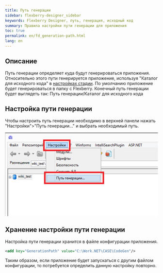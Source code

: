 ```yaml
---
title: Путь генерации
sidebar: flexberry-designer_sidebar
keywords: Flexberry Designer, путь, генерация, исходный код
summary: Правила настройки пути генерации для приложения
toc: true
permalink: en/fd_generation-path.html
lang: en
---
```


## Описание

Путь генерации определяет куда будут генерироваться приложения. Относительно этого пути генерируется приложение, используя "Каталог для исходного кода" в [настройках стадии](fd_project-customization.html). По умолчанию приложение будет генерироваться в папку с Flexberry. Конечный путь генерации будет выглядеть так: 
Путь генерации/Каталог для исходного кода

## Настройка пути генерации

Чтобы настроить путь генерации необходимо в верхней панели нажать "Настройки">"Путь генерации..." и выбрать необходимый путь.

![](/images/pages/products/flexberry-designer/generate/generation-path-setup.png)

## Хранение настройки пути генерации

Настройка пути генерации хранится в файле конфигурации приложения.

```xml
<add key="GenerationPath" value="C:\Work.NET\CASE\CodeGen"/>
```
Таким образом, если приложение будет запускаться с другим файлом конфигурации, то потребуется определить данную настройку повторно.
 